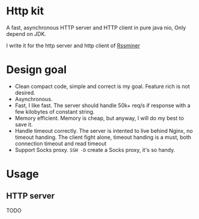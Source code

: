 # Http kit

A fast, asynchronous HTTP server and HTTP client in pure java
nio, Only depend on JDK.

I write it for the http server and http client of
[Rssminer](http://rssminer.net)


# Design goal

* Clean compact code, simple and correct is my goal. Feature rich is
  not desired.
* Asynchronous.
* Fast, I like fast. The server should handle 50k+ req/s if response
  with a few kilobytes of constant string.
* Memory efficient. Memory is cheap, but anyway, I will do my best to
  save it.
* Handle timeout correctly. The server is intented to live behind
  Nginx, no timeout handing. The client fight alone, timeout handing
  is a must, both connection timeout and read timeout
* Support Socks proxy. `SSH -D` create a Socks proxy, it's so handy.

# Usage

## HTTP server

TODO
